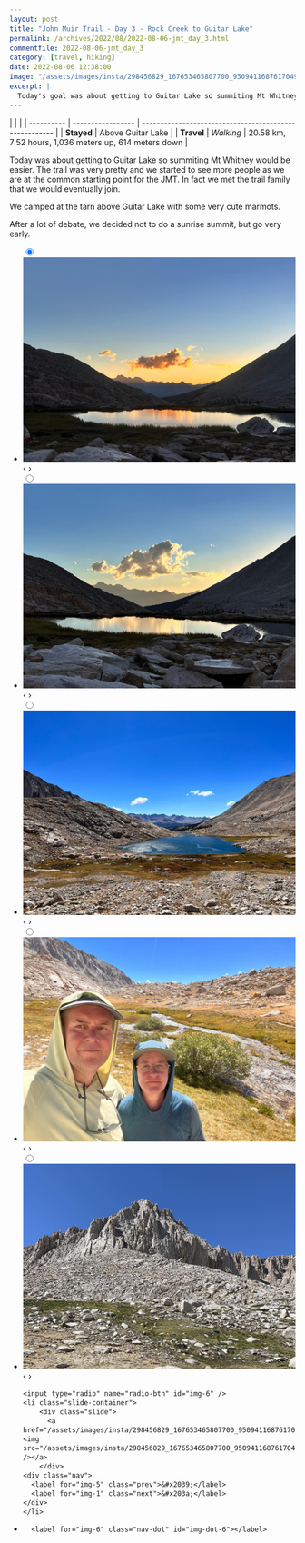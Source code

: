 ```yaml
---
layout: post
title: "John Muir Trail - Day 3 - Rock Creek to Guitar Lake"
permalink: /archives/2022/08/2022-08-06-jmt_day_3.html
commentfile: 2022-08-06-jmt_day_3
category: [travel, hiking]
date: 2022-08-06 12:38:00
image: "/assets/images/insta/298456829_167653465807700_950941168761704903_n_17944360463057743.jpg"
excerpt: |
  Today's goal was about getting to Guitar Lake so summiting Mt Whitney would be easier.
---
```


|            |                   |
| ---------- | ----------------- | ------------------------------------------------------ |
| **Stayed** | Above Guitar Lake |
| **Travel** | _Walking_         | 20.58 km, 7:52 hours, 1,036 meters up, 614 meters down |

Today was about getting to Guitar Lake so summiting Mt Whitney would be easier. The trail was very pretty and we started to see more people as we are at the common starting point for the JMT. In fact we met the trail family that we would eventually join.

We camped at the tarn above Guitar Lake with some very cute marmots.

After a lot of debate, we decided not to do a sunrise summit, but go very early.

<ul class="slides">
    <input type="radio" name="radio-btn" id="img-1" checked="checked" />
    <li class="slide-container">
        <div class="slide">
          <a href="/assets/images/insta/298362587_382494023991115_8945323266417368820_n_17999689918483611.jpg"><img src="/assets/images/insta/298362587_382494023991115_8945323266417368820_n_17999689918483611.jpg" /></a>
        </div>
    <div class="nav">
      <label for="img-6" class="prev">&#x2039;</label>
      <label for="img-2" class="next">&#x203a;</label>
    </div>
    </li>
        <input type="radio" name="radio-btn" id="img-2"  />
    <li class="slide-container">
        <div class="slide">
          <a href="/assets/images/insta/298805105_164613822778756_2628132449710867892_n_18310875463000749.jpg"><img src="/assets/images/insta/298805105_164613822778756_2628132449710867892_n_18310875463000749.jpg" /></a>
        </div>
    <div class="nav">
      <label for="img-1" class="prev">&#x2039;</label>
      <label for="img-3" class="next">&#x203a;</label>
    </div>
    </li>
        <input type="radio" name="radio-btn" id="img-3"  />
    <li class="slide-container">
        <div class="slide">
          <a href="/assets/images/insta/298389754_592553135871206_8747852462112812215_n_18179452270211474.jpg"><img src="/assets/images/insta/298389754_592553135871206_8747852462112812215_n_18179452270211474.jpg" /></a>
        </div>
    <div class="nav">
      <label for="img-2" class="prev">&#x2039;</label>
      <label for="img-4" class="next">&#x203a;</label>
    </div>
    </li>
        <input type="radio" name="radio-btn" id="img-4"  />
    <li class="slide-container">
        <div class="slide">
          <a href="/assets/images/insta/298378483_1528103970940181_2153799854252081329_n_17950709828083140.jpg"><img src="/assets/images/insta/298378483_1528103970940181_2153799854252081329_n_17950709828083140.jpg" /></a>
        </div>
    <div class="nav">
      <label for="img-3" class="prev">&#x2039;</label>
      <label for="img-5" class="next">&#x203a;</label>
    </div>
    </li>
        <input type="radio" name="radio-btn" id="img-5"  />
    <li class="slide-container">
        <div class="slide">
          <a href="/assets/images/insta/298277425_188848236868998_543272184896749996_n_17918633225544351.jpg"><img src="/assets/images/insta/298277425_188848236868998_543272184896749996_n_17918633225544351.jpg" /></a>
        </div>
    <div class="nav">
      <label for="img-4" class="prev">&#x2039;</label>
      <label for="img-6" class="next">&#x203a;</label>
    </div>
    </li>
    
    <input type="radio" name="radio-btn" id="img-6" />
    <li class="slide-container">
        <div class="slide">
          <a href="/assets/images/insta/298456829_167653465807700_950941168761704903_n_17944360463057743.jpg"><img src="/assets/images/insta/298456829_167653465807700_950941168761704903_n_17944360463057743.jpg" /></a>
        </div>
    <div class="nav">
      <label for="img-5" class="prev">&#x2039;</label>
      <label for="img-1" class="next">&#x203a;</label>
    </div>
    </li>
			
<li class="nav-dots">
      <label for="img-1" class="nav-dot" id="img-dot-1"></label>
      <label for="img-2" class="nav-dot" id="img-dot-2"></label>
      <label for="img-3" class="nav-dot" id="img-dot-3"></label>
      <label for="img-4" class="nav-dot" id="img-dot-4"></label>
      <label for="img-5" class="nav-dot" id="img-dot-5"></label>

      <label for="img-6" class="nav-dot" id="img-dot-6"></label>

</li>
</ul>
